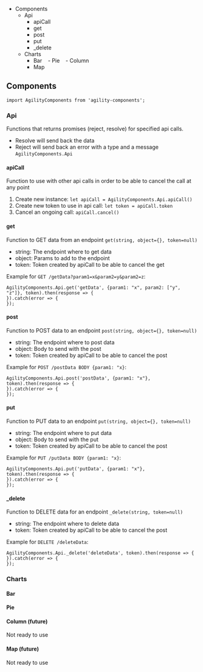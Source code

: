 - Components
  - Api
    - apiCall
    - get
    - post
    - put
    - _delete
  - Charts
    - Bar
    - Pie
    - Column
    - Map
  
## Components
`import AgilityComponents from 'agility-components';`

### Api
Functions that returns promises (reject, resolve) for specified api calls.
- Resolve will send back the data
- Reject will send back an error with a type and a message
`AgilityComponents.Api`

#### apiCall
Function to use with other api calls in order to be able to cancel the call at any point
1. Create new instance: `let apiCall = AgilityComponents.Api.apiCall()`
2. Create new token to use in api call: `let token = apiCall.token`
3. Cancel an ongoing call: `apiCall.cancel()`

#### get
Function to GET data from an endpoint
`get(string, object={}, token=null)`
- string: The endpoint where to get data
- object: Params to add to the endpoint
- token: Token created by apiCall to be able to cancel the get

Example for `GET /getData?param1=x&param2=y&param2=z`:
```
AgilityComponents.Api.get('getData', {param1: "x", param2: ["y", "z"]}, token).then(response => {
}).catch(error => {
});
```

#### post
Function to POST data to an endpoint
`post(string, object={}, token=null)`
- string: The endpoint where to post data
- object: Body to send with the post
- token: Token created by apiCall to be able to cancel the post

Example for `POST /postData BODY {param1: "x}`:
```
AgilityComponents.Api.post('postData', {param1: "x"}, token).then(response => {
}).catch(error => {
});
```

#### put
Function to PUT data to an endpoint
`put(string, object={}, token=null)`
- string: The endpoint where to put data
- object: Body to send with the put
- token: Token created by apiCall to be able to cancel the post

Example for `PUT /putData BODY {param1: "x}`:
```
AgilityComponents.Api.put('putData', {param1: "x"}, token).then(response => {
}).catch(error => {
});
```

#### _delete
Function to DELETE data for an endpoint
`_delete(string, token=null)`
- string: The endpoint where to delete data
- token: Token created by apiCall to be able to cancel the post

Example for `DELETE /deleteData`:
```
AgilityComponents.Api._delete('deleteData', token).then(response => {
}).catch(error => {
});
```

### Charts

#### Bar

#### Pie

#### Column (future)
Not ready to use
#### Map (future)
Not ready to use
